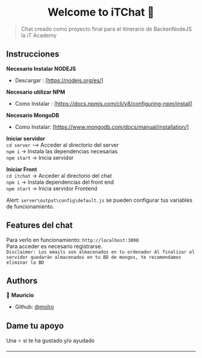 <h1 align="center">Welcome to iTChat 👋</h1>

> Chat creado como proyecto final para el itinerario de BackenNodeJS la iT Academy
> 
## Instrucciones
**Necesario Instalar NODEJS**  
- Descargar : [https://nodejs.org/es/]

**Necesario utilizar NPM**  
- Como Instalar : [https://docs.npmjs.com/cli/v8/configuring-npm/install]

**Necesario MongoDB**  
- Como Instalar: [https://www.mongodb.com/docs/manual/installation/]

**Iniciar servidor**  
``cd server`` --> Acceder al directorio del server  
``npm i`` -> Instala las dependencias necesarias  
``npm start`` -> Inicia servidor  


**Iniciar Front**  
``cd itchat`` -> Acceder al directorio del chat  
``npm i`` -> Instala dependencias del front end  
``npm start`` -> Inicia servidor Frontend

Alert: ``server\output\config\default.js`` se pueden configurar tus variables de funcionamiento.   
## Features del chat 
Para verlo en funcionamiento: 
``http://localhost:3000``  
Para acceder es necesario registrarse.  
``Disclaimer: Los emails son almacenados en tu ordenador Al finalizar el servidor quedarán almacenados en tu BD de mongos, te recomendamos eliminar la BD ``  


## Authors

👤 **Mauricio**

- Github: [@molro](https://github.com/molro)

## Dame tu apoyo

Una ⭐️ si te ha gustado y/o ayudado

---

